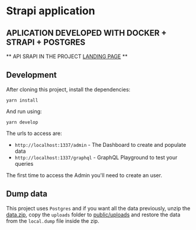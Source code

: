 # Strapi application

## APLICATION DEVELOPED WITH DOCKER + STRAPI + POSTGRES

** API SRAPI IN THE PROJECT [LANDING PAGE](https://github.com/italo-lima/landing-page-nextjs) **

## Development

After cloning this project, install the dependencies:

```
yarn install
```

And run using:

```
yarn develop
```

The urls to access are:

- `http://localhost:1337/admin` - The Dashboard to create and populate data
- `http://localhost:1337/graphql` - GraphQL Playground to test your queries

The first time to access the Admin you'll need to create an user.

## Dump data

This project uses `Postgres` and if you want all the data previously, unzip the [data.zip](data.zip), copy the `uploads` folder to [public/uploads](public/uploads) and restore the data from the `local.dump` file inside the zip.
